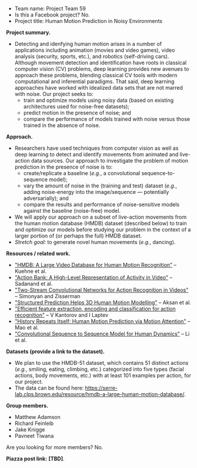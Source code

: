- Team name: Project Team 59
- Is this a Facebook project? No.
- Project title: Human Motion Prediction in Noisy Environments

**Project summary.**
- Detecting and idenfying human motion arises in a number of applications
including animation (movies and video games), video analysis (security,
sports, etc.), and robotics (self-driving cars). Although movement detection and identification have roots in classical computer vision (CV) problems, deep learning provides new avenues to approach these problems, blending classical CV tools with modern computational and inferential paradigms. That said, deep learning approaches have worked with idealized data sets that are not marred with noise. Our project seeks to:
    - train and optimize models using noisy data (based on existing 
    architectures used for noise-free datasets);
    - predict motion in the presence of noise; and
    - compare the performance of models trained with noise versus those 
    trained in the absence of noise.

**Approach.**
- Researchers have used techniques from computer vision as well as deep learning to detect and identify movements from animated and live-action data sources. Our approach to investigate the problem of motion prediction in the presence of noise is to:
    - create/replicate a baseline (*e.g.*, a convolutional sequence-to-sequence model);
    - vary the amount of noise in the (training and test) dataset 
    (*e.g.*, adding noise-energy into the image/sequence — potentially 
    adversarially); and
    - compare the results and performance of noise-sensitive models against the baseline (noise-free) model.
- We will apply our approach on a subset of live-action movements from the human
motion database (HMDB) dataset (described below) to train and optimize our
models before studying our problem in the context of a larger portion of (or perhaps the full) HMDB dataset.
- *Stretch goal:* to generate novel human movements (*e.g.*, dancing).

**Resources / related work.**
+ ["HMDB: A Large Video Database for Human Motion Recognition"](https://serre-lab.clps.brown.edu/wp-content/uploads/2012/08/Kuehne_etal_iccv11.pdf) – Kuehne et al.
+ ["Action Bank: A High-Level Representation of Activity in Video"](https://cse.buffalo.edu/~jcorso/pubs/jcorso_CVPR2012_actionbank.pdf) – Sadanand et al.
+ ["Two-Stream Convolutional Networks for Action Recognition in Videos"](https://https://arxiv.org/pdf/1406.2199.pdf) – Simonyan and Zisserman
+ ["Structured Prediction Helps 3D Human Motion Modelling"](https://arxiv.org/pdf/1910.09070.pdf) – Aksan et al.
+ ["Efficient feature extraction, encoding and classification for action recognition"](https://www.di.ens.fr/willow/pdfscurrent/kantorov14cvpr.pdf) – V Kantorov and I Laptev
+ ["History Repeats Itself: Human Motion Prediction via Motion Attention"](https://paperswithcode.com/paper/history-repeats-itself-human-motion) – Mao et al.
+ ["Convolutional Sequence to Sequence Model for Human Dynamics"](https://arxiv.org/pdf/1805.00655.pdf) – Li et al.

**Datasets (provide a link to the dataset).**
- We plan to use the HMDB-51 dataset, which contains 51 distinct actions (*e.g.*, smiling, eating, climbing, etc.) categorized into five types (facial actions, body movements, etc.) with at least 101 examples per action, for our project.
- The data can be found here:
<https://serre-lab.clps.brown.edu/resource/hmdb-a-large-human-motion-database/>.

**Group members.**
- Matthew Adamson
- Richard Feinleib
- Jake Knigge
- Pavneet Tiwana

Are you looking for more members? No.

**Piazza post link:** **[TBD]**.
